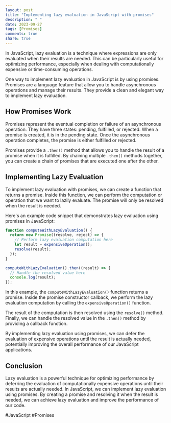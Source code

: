 ```yaml
---
layout: post
title: "Implementing lazy evaluation in JavaScript with promises"
description: " "
date: 2023-09-27
tags: [Promises]
comments: true
share: true
---
```


In JavaScript, lazy evaluation is a technique where expressions are only evaluated when their results are needed. This can be particularly useful for optimizing performance, especially when dealing with computationally expensive or time-consuming operations.

One way to implement lazy evaluation in JavaScript is by using promises. Promises are a language feature that allow you to handle asynchronous operations and manage their results. They provide a clean and elegant way to implement lazy evaluation.

## How Promises Work

Promises represent the eventual completion or failure of an asynchronous operation. They have three states: pending, fulfilled, or rejected. When a promise is created, it is in the pending state. Once the asynchronous operation completes, the promise is either fulfilled or rejected.

Promises provide a `.then()` method that allows you to handle the result of a promise when it is fulfilled. By chaining multiple `.then()` methods together, you can create a chain of promises that are executed one after the other.

## Implementing Lazy Evaluation

To implement lazy evaluation with promises, we can create a function that returns a promise. Inside this function, we can perform the computation or operation that we want to lazily evaluate. The promise will only be resolved when the result is needed.

Here's an example code snippet that demonstrates lazy evaluation using promises in JavaScript:

```javascript
function computeWithLazyEvaluation() {
  return new Promise((resolve, reject) => {
    // Perform lazy evaluation computation here
    let result = expensiveOperation();
    resolve(result);
  });
}

computeWithLazyEvaluation().then((result) => {
  // Handle the resolved value here
  console.log(result);
});
```

In this example, the `computeWithLazyEvaluation()` function returns a promise. Inside the promise constructor callback, we perform the lazy evaluation computation by calling the `expensiveOperation()` function.

The result of the computation is then resolved using the `resolve()` method. Finally, we can handle the resolved value in the `.then()` method by providing a callback function.

By implementing lazy evaluation using promises, we can defer the evaluation of expensive operations until the result is actually needed, potentially improving the overall performance of our JavaScript applications.

## Conclusion

Lazy evaluation is a powerful technique for optimizing performance by deferring the evaluation of computationally expensive operations until their results are actually needed. In JavaScript, we can implement lazy evaluation using promises. By creating a promise and resolving it when the result is needed, we can achieve lazy evaluation and improve the performance of our code.

#JavaScript #Promises